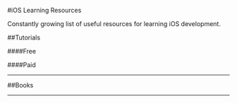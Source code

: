 #iOS Learning Resources

Constantly growing list of useful resources for learning iOS development.

##Tutorials

####Free

####Paid

---

##Books

---


